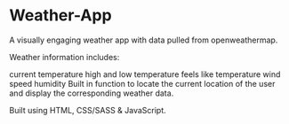 # Weather-App

A visually engaging weather app with data pulled from openweathermap.

Weather information includes:

current temperature
high and low temperature
feels like temperature
wind speed
humidity
Built in function to locate the current location of the user and display the corresponding weather data.

Built using HTML, CSS/SASS & JavaScript.
